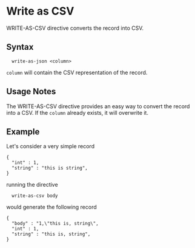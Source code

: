 # Write as CSV

WRITE-AS-CSV directive converts the record into CSV.

## Syntax
```
  write-as-json <column>
```

```column``` will contain the CSV representation of the record.

## Usage Notes

The WRITE-AS-CSV directive provides an easy way to convert the record
into a CSV. If the ```column``` already exists, it will overwrite it.


## Example

Let's consider a very simple record
```
{
  "int" : 1,
  "string" : "this is string",
}
```

running the directive
```
  write-as-csv body
```

would generate the following record

```
{
  "body" : "1,\"this is, string\",
  "int" : 1,
  "string" : "this is, string",
}
```